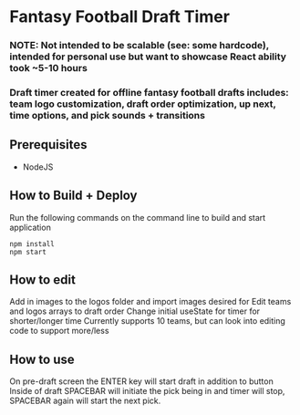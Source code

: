 # Fantasy Football Draft Timer

### NOTE: Not intended to be scalable (see: some hardcode), intended for personal use but want to showcase React ability took ~5-10 hours

### Draft timer created for offline fantasy football drafts includes: team logo customization, draft order optimization, up next, time options, and pick sounds + transitions



## Prerequisites

* NodeJS

## How to Build + Deploy

Run the following commands on the command line to build and start application
```
npm install
npm start
```

## How to edit
Add in images to the logos folder and import images desired for
Edit teams and logos arrays to draft order
Change initial useState for timer for shorter/longer time
Currently supports 10 teams, but can look into editing code to support more/less

## How to use
On pre-draft screen the ENTER key will start draft in addition to button
Inside of draft SPACEBAR will initiate the pick being in and timer will stop, SPACEBAR again will start the next pick.
